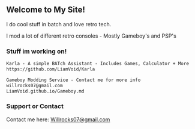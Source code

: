 ## Welcome to My Site!

I do cool stuff in batch and love retro tech.

I mod a lot of different retro consoles - Mostly Gameboy's and PSP's

### Stuff im working on!

```markdown
Karla - A simple BATch Assistant - Includes Games, Calculator + More
https://github.com/LiamVoid/Karla

Gameboy Modding Service - Contact me for more info
willrocks07@gmail.com
LiamVoid.github.io/Gameboy.md
```



### Support or Contact

Contact me here:
Willrocks07@gmail.com
